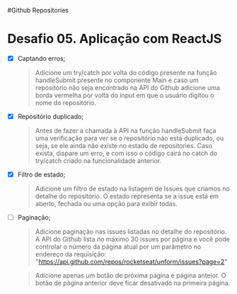 #Github Repositories

<h1>Desafio 05. Aplicação com ReactJS</h1>

- [x] Captando erros;

  > Adicione um try/catch por volta do código presente na função handleSubmit presente no componente Main e caso um repositório não seja encontrado na API do Github adicione uma borda vermelha por volta do input em que o usuário digitou o nome do repositório.

- [x] Repositório duplicado;

  > Antes de fazer a chamada à API na função handleSubmit faça uma verificação para ver se o repositório não está duplicado, ou seja, se ele ainda não existe no estado de repositories.
  > Caso exista, dispare um erro, e com isso o código cairá no catch do try/catch criado na funcionalidade anterior.

- [x] Filtro de estado;

  > Adicione um filtro de estado na listagem de Issues que criamos no detalhe do repositório. O estado representa se a issue está em aberto, fechada ou uma opção para exibir todas.

- [ ] Paginação;

  > Adicione paginação nas issues listadas no detalhe do repositório. A API do Github lista no máximo 30 issues por página e você pode controlar o número da página atual por um parâmetro no endereço da requisição: "https://api.github.com/repos/rocketseat/unform/issues?page=2"

  > Adicione apenas um botão de próxima página e página anteior. O botão de página anterior deve ficar desativado na primeira página.
